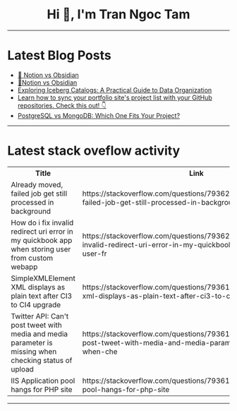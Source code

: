 <h1 align="center">Hi 👋, I'm Tran Ngoc Tam</h1>

---

# Latest Blog Posts 
<!-- BLOG-POST-LIST:START -->
- [🚫 Notion vs Obsidian](https://dev.to/oscareduardolp6/notion-vs-obsidian-1nmd)
- [🚫Notion vs Obsidian](https://dev.to/oscareduardolp6/notion-vs-obsidian-2bd4)
- [Exploring Iceberg Catalogs: A Practical Guide to Data Organization](https://dev.to/supratipb/exploring-iceberg-catalogs-a-practical-guide-to-data-organization-58ia)
- [Learn how to sync your portfolio site&#39;s project list with your GitHub repositories. Check this out! 👇](https://dev.to/shricodev/learn-how-to-sync-your-portfolio-sites-project-list-with-your-github-repositories-check-this-out-3d97)
- [PostgreSQL vs MongoDB: Which One Fits Your Project?](https://dev.to/harmanpreetdev/postgresql-vs-mongodb-which-one-fits-your-project-4a7o)
<!-- BLOG-POST-LIST:END -->

---

# Latest stack oveflow activity
<table>
  <tr><th>Title</th><th>Link</th></tr>
  <!-- STACKOVERFLOW:START --><tr><td>Already moved, failed job get still processed in background</td><td>https://stackoverflow.com/questions/79362220/already-moved-failed-job-get-still-processed-in-background</td></tr><tr><td>How do i fix invalid redirect uri error in my quickbook app when storing user from custom webapp</td><td>https://stackoverflow.com/questions/79362058/how-do-i-fix-invalid-redirect-uri-error-in-my-quickbook-app-when-storing-user-fr</td></tr><tr><td>SimpleXMLElement XML displays as plain text after CI3 to CI4 upgrade</td><td>https://stackoverflow.com/questions/79361829/simplexmlelement-xml-displays-as-plain-text-after-ci3-to-ci4-upgrade</td></tr><tr><td>Twitter API: Can&#39;t post tweet with media and media parameter is missing when checking status of upload</td><td>https://stackoverflow.com/questions/79361774/twitter-api-cant-post-tweet-with-media-and-media-parameter-is-missing-when-che</td></tr><tr><td>IIS Application pool hangs for PHP site</td><td>https://stackoverflow.com/questions/79361555/iis-application-pool-hangs-for-php-site</td></tr><!-- STACKOVERFLOW:END -->
</table>

---


